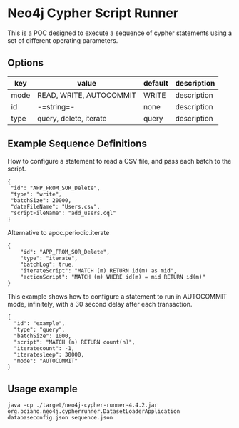 # Neo4j Cypher Script Runner

This is a POC designed to execute a sequence of cypher statements using a set of different operating parameters.

## Options

| key  | value  | default  | description
|---|---|---|---|
| mode  |  READ, WRITE, AUTOCOMMIT | WRITE | description  |  
| id | -=string=-  | none | description  |    
| type  | query, delete, iterate  | query |description  |   

## Example Sequence Definitions

How to configure a statement to read a CSV file, and pass each batch to the script.
```
{
 "id": "APP_FROM_SOR_Delete",
 "type": "write", 
 "batchSize": 20000, 
 "dataFileName": "Users.csv",  
 "scriptFileName": "add_users.cql"
}
```

Alternative to apoc.periodic.iterate
```
{
    "id": "APP_FROM_SOR_Delete", 
    "type": "iterate", 
    "batchLog": true, 
    "iterateScript": "MATCH (m) RETURN id(m) as mid", 
    "actionScript": "MATCH (m) WHERE id(m) = mid RETURN id(m)"
}
```

This example shows how to configure a statement to run in AUTOCOMMIT mode, infinitely, with a 30 second delay after each transaction.
```
{
  "id": "example",
  "type": "query",
  "batchSize": 1000,
  "script": "MATCH (n) RETURN count(n)",
  "iteratecount": -1,
  "iteratesleep": 30000,
  "mode": "AUTOCOMMIT"
}
```

## Usage example

```
java -cp ./target/neo4j-cypher-runner-4.4.2.jar org.bciano.neo4j.cypherrunner.DatasetLoaderApplication databaseconfig.json sequence.json
```